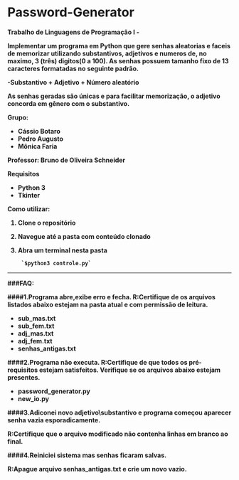 Password-Generator
==================

<b>Trabalho de Linguagens de Programação I -

Implementar um programa em Python que gere senhas aleatorias e faceis de memorizar utilizando substantivos, adjetivos e numeros
de, no maximo, 3 (três) digitos(0 a 100).
As senhas possuem tamanho fixo de 13 caracteres formatadas no seguinte padrão.

-Substantivo + Adjetivo + Número aleatório

As senhas geradas são únicas e para facilitar memorização, o adjetivo concorda em gênero com o substantivo.

<b>Grupo:</b>

* Cássio Botaro
* Pedro Augusto
* Mônica Faria 


<b>Professor:</b>  Bruno de Oliveira Schneider

<b>Requisitos</b>

* Python 3
* Tkinter


<b>Como utilizar:</b>

1. Clone o repositório 
2. Navegue até a pasta com conteúdo clonado
3. Abra um terminal nesta pasta

        `$python3 controle.py`

----
###FAQ:

####1.Programa abre,exibe erro e fecha.
R:Certifique de os arquivos listados abaixo estejam na pasta atual e com permissão de leitura.

* sub_mas.txt
* sub_fem.txt
* adj_mas.txt
* adj_fem.txt
* senhas_antigas.txt

####2.Programa não executa.
R:Certifique de que todos os pré-requisitos estejam satisfeitos.
Verifique se os arquivos abaixo estejam presentes.

* password_generator.py
* new_io.py


####3.Adiconei novo adjetivo\substantivo e programa começou aparecer senha vazia esporadicamente.

R:Certifique que  o arquivo modificado não contenha linhas em branco ao final.

####4.Reiniciei sistema mas senhas ficaram salvas.

R:Apague arquivo senhas_antigas.txt e crie um novo vazio.
